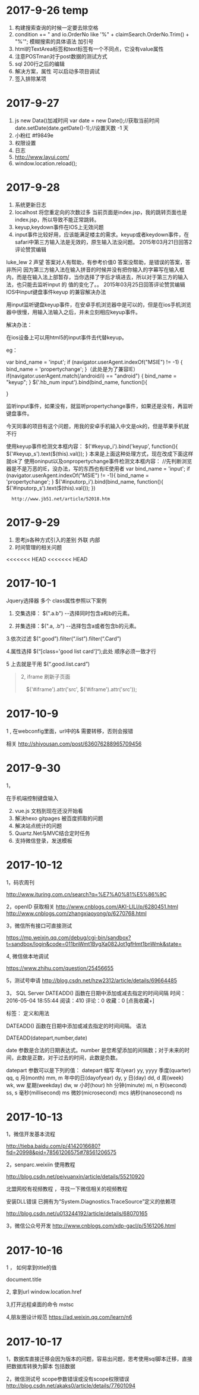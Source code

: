 # 2017-9-26 temp

1. 构建搜索查询的时候一定要去除空格
2.  condition += " and io.OrderNo like '%" + claimSearch.OrderNo.Trim() + "%'"; 模糊搜索的具体语法 加引号
3. html的TextArea标签和text标签有一个不同点，它没有value属性
4. 注意POSTman对于post数据的测试方式
5. sql 200行之后的编辑
6. 解决方案，属性 可以启动多项目调试
7. 签入排除某项


# 2017-9-27

1. js  new Data()加减时间  var date = new Date();//获取当前时间  
  date.setDate(date.getDate()-1);//设置天数 -1 天  
2. 小粉红 #f9849e
3. 权限设置
4. 日志
5. http://www.layui.com/
6. window.location.reload();

# 2017-9-28

1. 系统更新日志
2.  localhost 将您重定向的次数过多
当前页面是index.jsp，我的跳转页面也是index.jsp，所以导致不能正常跳转。
3. keyup,keydown事件在IOS上无效问题
4. input事件比较好用，应该能满足楼主的需求。keyup或者keydown事件，在safari中第三方输入法是无效的，原生输入法没问题。
2015年03月21日回答2 评论赞赏编辑

luke_lew
2 声望
答案对人有帮助，有参考价值0 答案没帮助，是错误的答案，答非所问
因为第三方输入法在输入拼音的时候并没有把你输入的字幕写在输入框内，而是在输入法上部暂存，当你选择了字后才填进去，所以对于第三方的输入法，也只能去监听input 的 值的变化了。。
2015年03月25日回答评论赞赏编辑
IOS中input键盘事件keyup 的兼容解决办法

用input监听键盘keyup事件，在安卓手机浏览器中是可以的，但是在ios手机浏览器中很慢，用输入法输入之后，并未立刻相应keyup事件。

解决办法：

在ios设备上可以用html5的input事件去代替keyup。

eg：

var bind_name = 'input';
if (navigator.userAgent.indexOf("MSIE") != -1) {
 bind_name = 'propertychange';
}（此处是为了兼容IE）
if(navigator.userAgent.match(/android/i) == "android")
{
 bind_name = "keyup";
}
$('.hb_num input').bind(bind_name, function(){

}

监听input事件，如果没有，就监听propertychange事件，如果还是没有，再监听键盘事件。

今天同事的项目有这个问题，用我的安卓手机输入中文是ok的，但是苹果手机就不行

使用keyup事件检测文本框内容：
 $('#keyup_i').bind('keyup', function(){
        $('#keyup_s').text($(this).val()); 
}
本来是上面这种处理方式，现在改成下面这样就ok了 
使用oninput以及onpropertychange事件检测文本框内容：
 //先判断浏览器是不是万恶的IE，没办法，写的东西也有IE使用者
      var bind_name = 'input';
      if (navigator.userAgent.indexOf("MSIE") != -1){
        bind_name = 'propertychange';
      }
      $('#inputorp_i').bind(bind_name, function(){
        $('#inputorp_s').text($(this).val());
      }) 

      http://www.jb51.net/article/52018.htm


# 2017-9-29

1. 思考js各种方式引入的差别  外联  内部
2. 时间管理的相关问题


<<<<<<< HEAD
<<<<<<< HEAD
# 2017-10-1
Jquery选择器 多个 class属性参照以下案例 

 <element class="a b good list card">

1. 交集选择： $(".a.b") --选择同时包含a和b的元素。

2. 并集选择：$(".a, .b") --选择包含a或者包含b的元素。


3.依次过滤  $(“.good”).filter(“.list”).filter(“.Card”)


4.属性选择   $(“[class='good list card']“);此处 顺序必须一致才行


5 上去就是干用  $(“.good.list.card”)



> 2, iframe 刷新子页面
> 
> 　$('#iframe').attr('src', $('#iframe').attr('src'));
> 　
 　
# 2017-10-9 

1 , 在webconfig里面，url中的& 需要转移，否则会报错

相关 http://shiyousan.com/post/636076288965709456


# 2017-9-30

1，<script language="javascript">
function GetInput(){//屏蔽非数字和非退格符
    var k = event.keyCode;   //48-57是大键盘的数字键，96-105是小键盘的数字键，8是退格符←
    if ((k <= 57 && k >= 48) || (k <= 105 && k >= 96) || (k== 8)){
     return true;
    } else {
     return false;
    }
}
function Set(obj){
   //即时处理输入框的内容,比如进行某些运算
}
</script>

在手机端控制键盘输入

2. vue.js  文档到现在还没开始看
3. 解决hexo gitpages 被百度抓取的问题
4. 解决站点统计的问题
5. Quartz.Net与MVC结合定时任务
6. 支持微信登录，发送模板

# 2017-10-12

1，码农周刊

http://www.ituring.com.cn/search?q=%E7%A0%81%E5%86%9C

2，openID 获取相关
http://www.cnblogs.com/AKI-LILI/p/6280451.html
http://www.cnblogs.com/zhangxiaoyong/p/6270768.html

3，微信所有接口可直接测试

https://mp.weixin.qq.com/debug/cgi-bin/sandbox?t=sandbox/login&code=011bnWmt1BygXa082Jot1gfHmt1bnWmk&state=

4, 微信做本地调试

https://www.zhihu.com/question/25456655

5，测试号申请
http://blog.csdn.net/hzw2312/article/details/69664485

3，
SQL Server DATEADD() 函数在日期中添加或减去指定的时间间隔
时间：2016-05-04 18:55:44      阅读：410      评论：0      收藏：0      [点我收藏+]

标签：
定义和用法

DATEADD() 函数在日期中添加或减去指定的时间间隔。
语法

DATEADD(datepart,number,date)

date 参数是合法的日期表达式。number 是您希望添加的间隔数；对于未来的时间，此数是正数，对于过去的时间，此数是负数。

datepart 参数可以是下列的值：
datepart  缩写
年(year)    yy, yyyy
季度(quarter)   qq, q
月(month)  mm, m
年中的日(dayofyear)   dy, y
日(day)  dd, d
周(week)   wk, ww
星期(weekday)   dw, w
小时(hour)  hh
分钟(minute)  mi, n
秒(second)   ss, s
毫秒(millisecond)   ms
微妙(microsecond)   mcs
纳秒(nanosecond)  ns

# 2017-10-13

1，微信开发基本流程

http://tieba.baidu.com/p/4142016680?fid=20998&pid=78561206575#78561206575

2，senparc.weixiin 使用教程

http://blog.csdn.net/peiyuanxin/article/details/55210920

北盟网校有视频教程  ，寻找一下微信相关的视频教程

安装DLL错误 已拥有为“System.Diagnostics.TraceSource”定义的依赖项

http://blog.csdn.net/u013244192/article/details/68070165

3，微信公众号开发
http://www.cnblogs.com/xdp-gacl/p/5161206.html

# 2017-10-16

1 ， 如何拿到title的值

document.title

2, 拿到url  window.location.href


3,打开远程桌面的命令
mstsc

4,朋友圈设计规范
https://ad.weixin.qq.com/learn/n6

# 2017-10-17

1，数据库直接迁移会因为版本的问题，容易出问题，思考使用sql脚本迁移，直接把数据库转换为脚本 包括数据

2，微信测试号 scope参数错误或没有scope权限错误
http://blog.csdn.net/akaks0/article/details/77601094







